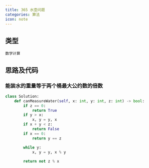 ```yaml
---
title: 365 水壶问题
categories: 算法
icon: note
---
```


## 类型

`数学计算`

## 思路及代码

### 能装水的重量等于两个桶最大公约数的倍数

```python
class Solution:
    def canMeasureWater(self, x: int, y: int, z: int) -> bool:
        if z == 0:
            return True
        if y > x:
            x, y = y, x
        if x + y < z:
            return False
        if x == 0:
            return y == z

        while y:
            x, y = y, x % y
        
        return not z % x
```
